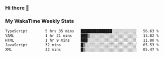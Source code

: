 ### Hi there 👋

<!--
**royschrauwen/royschrauwen** is a ✨ _special_ ✨ repository because its `README.md` (this file) appears on your GitHub profile.

Here are some ideas to get you started:

- 🔭 I’m currently working on ...
- 🌱 I’m currently learning ...
- 👯 I’m looking to collaborate on ...
- 🤔 I’m looking for help with ...
- 💬 Ask me about ...
- 📫 How to reach me: ...
- 😄 Pronouns: ...
- ⚡ Fun fact: ...
-->


### My WakaTime Weekly Stats
<!--START_SECTION:waka-->

```txt
TypeScript        5 hrs 35 mins   ██████████████░░░░░░░░░░░   56.63 %
YAML              1 hr 21 mins    ███▒░░░░░░░░░░░░░░░░░░░░░   13.82 %
HTML              1 hr 9 mins     ███░░░░░░░░░░░░░░░░░░░░░░   11.80 %
JavaScript        32 mins         █▒░░░░░░░░░░░░░░░░░░░░░░░   05.53 %
XML               32 mins         █▒░░░░░░░░░░░░░░░░░░░░░░░   05.47 %
```

<!--END_SECTION:waka-->
